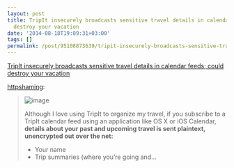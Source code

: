 ```yaml
---
layout: post
title: TripIt insecurely broadcasts sensitive travel details in calendar feeds; could
  destroy your vacation
date: '2014-08-18T19:09:31+03:00'
tags: []
permalink: /post/95108873639/tripit-insecurely-broadcasts-sensitive-travel
---
```

[TripIt insecurely broadcasts sensitive travel details in calendar feeds; could destroy your vacation](http://httpshaming.tumblr.com/post/94950343491/tripit-insecurely-broadcasts-sensitive-travel-details)  

[httpshaming](http://httpshaming.tumblr.com/post/94950343491/tripit-insecurely-broadcasts-sensitive-travel-details):

> ![image](http://78.media.tumblr.com/3c0640efe1be7e760f0c13bf0aff2ff3/tumblr_inline_naf9uuajul1smov0f.png)
> 
> Although I love using TripIt to organize my travel, if you subscribe to a TripIt calendar feed using an application like OS X or iOS Calendar, **details about your past and upcoming travel is sent plaintext, unencrypted out over the net:**
> 
> *   Your name
> *   Trip summaries (where you’re going and…
